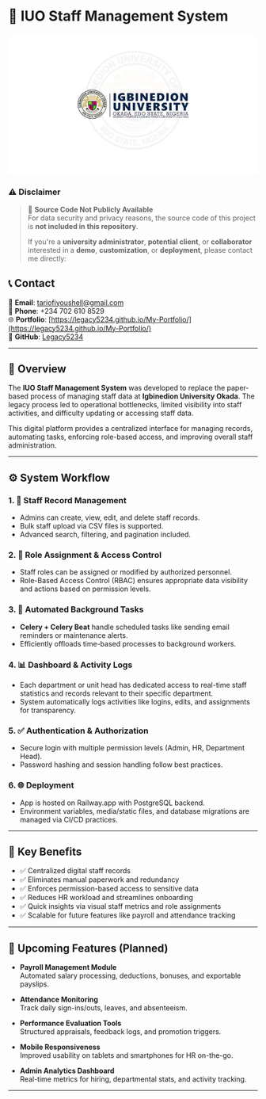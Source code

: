 
# 🏫 IUO Staff Management System

![hero image](hero1.jpg)

### ⚠️ **Disclaimer**
> 🚫 **Source Code Not Publicly Available**  
> For data security and privacy reasons, the source code of this project is **not included in this repository**.  
>  
> If you're a **university administrator**, **potential client**, or **collaborator** interested in a **demo**, **customization**, or **deployment**, please contact me directly:

## 📞 Contact

📧 **Email**: [tariofiyoushell@gmail.com](mailto:tariofiyoushell@gmail.com)  
📱 **Phone**: +234 702 610 8529  
🌐 **Portfolio**: [https://legacy5234.github.io/My-Portfolio/](https://legacy5234.github.io/My-Portfolio/)  
🐙 **GitHub**: [Legacy5234](https://github.com/Legacy5234)

---

## 📘 Overview

The **IUO Staff Management System** was developed to replace the paper-based process of managing staff data at **Igbinedion University Okada**. The legacy process led to operational bottlenecks, limited visibility into staff activities, and difficulty updating or accessing staff data.

This digital platform provides a centralized interface for managing records, automating tasks, enforcing role-based access, and improving overall staff administration.

---

## ⚙️ System Workflow

### 1. 👥 Staff Record Management
- Admins can create, view, edit, and delete staff records.
- Bulk staff upload via CSV files is supported.
- Advanced search, filtering, and pagination included.

### 2. 🔐 Role Assignment & Access Control
- Staff roles can be assigned or modified by authorized personnel.
- Role-Based Access Control (RBAC) ensures appropriate data visibility and actions based on permission levels.

### 3. 🔁 Automated Background Tasks
- **Celery + Celery Beat** handle scheduled tasks like sending email reminders or maintenance alerts.
- Efficiently offloads time-based processes to background workers.

### 4. 📊 Dashboard & Activity Logs
- Each department or unit head has dedicated access to real-time staff statistics and records relevant to their specific department.
- System automatically logs activities like logins, edits, and assignments for transparency.

### 5. ✅ Authentication & Authorization
- Secure login with multiple permission levels (Admin, HR, Department Head).
- Password hashing and session handling follow best practices.

### 6. 🌐 Deployment
- App is hosted on Railway.app with PostgreSQL backend.
- Environment variables, media/static files, and database migrations are managed via CI/CD practices.

---

## 🌟 Key Benefits

- ✅ Centralized digital staff records
- ✅ Eliminates manual paperwork and redundancy
- ✅ Enforces permission-based access to sensitive data
- ✅ Reduces HR workload and streamlines onboarding
- ✅ Quick insights via visual staff metrics and role assignments
- ✅ Scalable for future features like payroll and attendance tracking

---

## 🔮 Upcoming Features (Planned)

- **Payroll Management Module**  
  Automated salary processing, deductions, bonuses, and exportable payslips.

- **Attendance Monitoring**  
  Track daily sign-ins/outs, leaves, and absenteeism.

- **Performance Evaluation Tools**  
  Structured appraisals, feedback logs, and promotion triggers.

- **Mobile Responsiveness**  
  Improved usability on tablets and smartphones for HR on-the-go.

- **Admin Analytics Dashboard**  
  Real-time metrics for hiring, departmental stats, and activity tracking.

---

